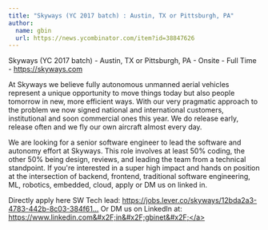 ```yaml
---
title: "Skyways (YC 2017 batch) : Austin, TX or Pittsburgh, PA"
author:
  name: gbin
  url: https://news.ycombinator.com/item?id=38847626
---
```

Skyways (YC 2017 batch) - Austin, TX or Pittsburgh, PA - Onsite - Full Time - <a href="https:&#x2F;&#x2F;skyways.com" rel="nofollow">https:&#x2F;&#x2F;skyways.com</a>

At Skyways we believe fully autonomous unmanned aerial vehicles represent a unique opportunity to move things today but also people tomorrow in new, more efficient ways. With our very pragmatic approach to the problem we now signed national and international customers, institutional and soon commercial ones this year. We do release early, release often and we fly our own aircraft almost every day.

We are looking for a senior software engineer to lead the software and autonomy effort at Skyways. This role involves at least 50% coding, the other 50% being design, reviews, and leading the team from a technical standpoint. If you&#x27;re interested in a super high impact and hands on position at the intersection of backend, frontend, traditional software engineering, ML, robotics, embedded, cloud, apply or DM us on linked in.

Directly apply here SW Tech lead: <a href="https:&#x2F;&#x2F;jobs.lever.co&#x2F;skyways&#x2F;12bda2a3-4783-442b-8c03-384f61828afb?lever-source=Indeed" rel="nofollow">https:&#x2F;&#x2F;jobs.lever.co&#x2F;skyways&#x2F;12bda2a3-4783-442b-8c03-384f61...</a>
Or DM us on LinkedIn at: <a href="https:&#x2F;&#x2F;www.linkedin.com&#x2F;in&#x2F;gbinet&#x2F;" rel="nofollow">https:&#x2F;&#x2F;www.linkedin.com&#x2F;in&#x2F;gbinet&#x2F;</a>
